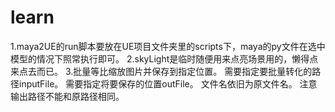 # learn
 1.maya2UE的run脚本要放在UE项目文件夹里的scripts下，maya的py文件在选中模型的情况下照常执行即可。
 2.skyLight是临时随便用来点亮场景用的，懒得点来点去而已。
 3.批量等比缩放图片并保存到指定位置。
    需要指定要批量转化的路径inputFile。
    需要指定将要保存的位置outFile。
    文件名依旧为原文件名。
    注意输出路径不能和原路径相同。
    